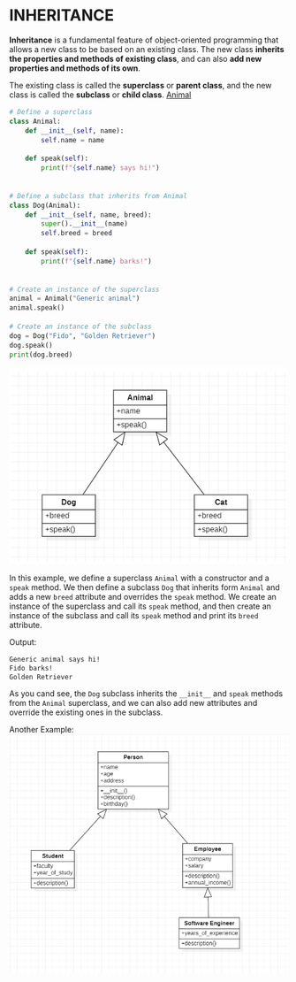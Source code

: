 # INHERITANCE

**Inheritance** is a fundamental feature of object-oriented programming that allows a new class to be based on an existing class. The new class **inherits the properties and methods of existing class**, and can also **add new properties and methods of its own**.

The existing class is called the **superclass** or **parent class**, and the new class is called the **subclass** or **child class**.
[Animal](animales/animal.py)
```python
# Define a superclass
class Animal:
    def __init__(self, name):
        self.name = name

    def speak(self):
        print(f"{self.name} says hi!")


# Define a subclass that inherits from Animal
class Dog(Animal):
    def __init__(self, name, breed):
        super().__init__(name)
        self.breed = breed

    def speak(self):
        print(f"{self.name} barks!")


# Create an instance of the superclass
animal = Animal("Generic animal")
animal.speak()

# Create an instance of the subclass
dog = Dog("Fido", "Golden Retriever")
dog.speak()
print(dog.breed)
```
![Image](/Project/Principles/Inheritance/assets/Inheritance.png)

In this example, we define a superclass `Animal` with a constructor and a `speak` method.
We then define a subclass `Dog` that inherits form `Animal` and adds a new `breed` attribute and overrides the `speak` method. We create an instance of the superclass and call its `speak` method, and then create an instance of the subclass and call its `speak` method and print its `breed` attribute.

Output:
```commandline
Generic animal says hi!
Fido barks!
Golden Retriever
```

As you cand see, the `Dog` subclass inherits the `__init__` and `speak` methods from the `Animal` superclass, and we can also add new attributes and override the existing ones in the subclass.


Another Example:
![Image2](/Project/Principles/Inheritance/person/uml_diagram.png)